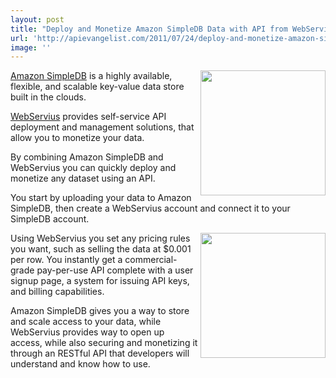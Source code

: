 ```yaml
---
layout: post
title: "Deploy and Monetize Amazon SimpleDB Data with API from WebServius"
url: 'http://apievangelist.com/2011/07/24/deploy-and-monetize-amazon-simpledb-data-with-api-from-webservius/'
image: ''
---
```


[<img class="c1" src="http://kinlane-productions.s3.amazonaws.com/AWS_LOGO_CMYK.jpg" alt="" width="200" align="right" />][1][Amazon SimpleDB][1] is a highly available, flexible, and scalable key-value data store built in the clouds.

[WebServius][2] provides self-service API deployment and management solutions, that allow you to monetize your data.

By combining Amazon SimpleDB and WebServius you can quickly deploy and monetize any dataset using an API.

You start by uploading your data to Amazon SimpleDB, then create a WebServius account and connect it to your SimpleDB account.

[<img class="c1" src="http://kinlane-productions.s3.amazonaws.com/api-service-providers/webservius/webservius-logo.png" alt="" width="200" align="right" />][2]Using WebServius you set any pricing rules you want, such as selling the data at $0.001 per row. You instantly get a commercial-grade pay-per-use API complete with a user signup page, a system for issuing API keys, and billing capabilities.

Amazon SimpleDB gives you a way to store and scale access to your data, while WebServius provides way to open up access, while also securing and monetizing it through an RESTful API that developers will understand and know how to use.

   [1]: http://aws.amazon.com/simpledb/ (Amazon SimpleDB)
   [2]: http://blog.apievangelist.com/2011/07/18/webservius-api-service-provider/ (WebServius)
